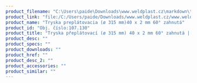 ```yaml
---
product_filename: "C:\Users\paide\Downloads\www.weldplast.cz\markdown\tryska-preplatovaci-o-315-mm-40-x-2-mm-60-zahnuta.md"
product_link: "file:/C:/Users/paide/Downloads/www.weldplast.cz/www.weldplast.cz/sk/tryska-preplatovaci-o-315-mm-40-x-2-mm-60-zahnuta"
product_name: "Tryska preplátovacia (ø 315 mm)40 x 2 mm 60° zahnutá"
product_id: "Obj. číslo:107.130"
product_title: "Tryska přeplátovací (ø 315 mm) 40 x 2 mm 60° zahnutá | Weldplast"
product_desc: ""
product_specs: ""
product_downloads: ""
product_href: ""
product_desc_2: ""
product_accessories: ""
product_similar: ""
---
```

